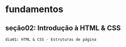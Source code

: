 # fundamentos

## seção02: Introdução à HTML & CSS  
    dia01: HTML & CSS - Estruturas de página  
    
